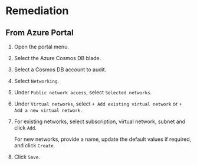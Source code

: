 # Remediation

## From Azure Portal

1. Open the portal menu.
2. Select the Azure Cosmos DB blade.
3. Select a Cosmos DB account to audit.
4. Select `Networking`.
5. Under `Public network access`, select `Selected networks`.
6. Under `Virtual networks`, select `+ Add existing virtual network` or `+ Add a new virtual network`.
7. For existing networks, select subscription, virtual network, subnet and click `Add`.

    For new networks, provide a name, update the default values if required, and click `Create`.
8. Click `Save`.

